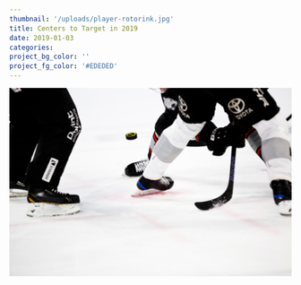 ```yaml
---
thumbnail: '/uploads/player-rotorink.jpg'
title: Centers to Target in 2019
date: 2019-01-03
categories:
project_bg_color: ''
project_fg_color: '#EDEDED'
---
```


![](/uploads/player-rotorink.jpg)
